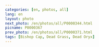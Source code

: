 ```yaml
---
categories: [en, photos, all]
lang: en
layout: photo
next_photo: /en/photos/all/P0000344.html
picname: P0000367
prev_photo: /en/photos/all/P0000371.html
tags: [Bishop Cap, Dead Grass, Dead Oryx]
---
```

